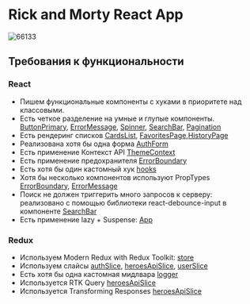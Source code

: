 # Rick and Morty React App

![66133](https://user-images.githubusercontent.com/79591409/202893691-f85679af-0935-4de8-b4d4-5677cfde574f.jpg)

## Требования к функциональности

### React

- Пишем функциональные компоненты c хуками в приоритете над классовыми.
- Есть четкое разделение на умные и глупые компоненты. [ButtonPrimary](./src/components/UI/ButtonPrimary), [ErrorMessage](./src/components/UI/ErrorMessage/ErrorMessage.jsx), [Spinner](./src/components/UI/Spinner/Spinner.jsx), [SearchBar](./src/components/SearchBar/SearchBar.jsx), [Pagination](./src/components/Pagination/Pagination.jsx)
- Есть рендеринг списков [CardsList](./src/components/CardsList/CardsList.jsx), [FavoritesPage](./src/pages/FavoritesPage/FavoritesPage.jsx),[HistoryPage](./src/pages/HistoryPage/HistoryPage.jsx)
- Реализована хотя бы одна форма [AuthForm](./src/components/AuthForm/AuthForm.jsx)
- Есть применение Контекст API [ThemeContext](./src/context/ThemeContext.js)
- Есть применение предохранителя [ErrorBoundary](./src/components/ErrorBoundary.jsx)
- Есть хотя бы один кастомный хук [hooks](./src/hooks)
- Хотя бы несколько компонентов используют PropTypes [ErrorBoundary](./src/components/ErrorBoundary.jsx), [ErrorMessage](./src/components/UI/ErrorMessage/ErrorMessage.jsx)
- Поиск не должен триггерить много запросов к серверу: реализовано с помощью библиотеки react-debounce-input в компоненте [SearchBar](./src/components/SearchBar/SearchBar.jsx)
- Есть применение lazy + Suspense: [App](./src/App.js)

### Redux

- Используем Modern Redux with Redux Toolkit: [store](./src/store/index.js)
- Используем слайсы [authSlice](./src/store/authSlice.js), [heroesApiSlice](./src/store/heroesApiSlice.js), [userSlice](./src/store/userSlice.js)
- Есть хотя бы одна кастомная мидлвара [logger](./src/store/middlewares/logger.js)
- Используется RTK Query [heroesApiSlice](./src/store/heroesApiSlice.js)
- Используется Transforming Responses [heroesApiSlice](./src/store/heroesApiSlice.js)
